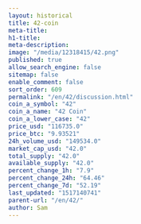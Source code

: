 ```yaml
---
layout: historical
title: 42-coin
meta-title: 
h1-title: 
meta-description: 
image: "/media/12318415/42.png"
published: true
allow_search_engine: false
sitemap: false
enable_comment: false
sort_order: 609
permalink: "/en/42/discussion.html"
coin_a_symbol: "42"
coin_a_name: "42 Coin"
coin_a_lower_case: "42"
price_usd: "116735.0"
price_btc: "9.93521"
24h_volume_usd: "149534.0"
market_cap_usd: "42.0"
total_supply: "42.0"
available_supply: "42.0"
percent_change_1h: "7.9"
percent_change_24h: "64.46"
percent_change_7d: "52.19"
last_updated: "1517140741"
parent-url: "/en/42/"
author: Sam
---
```


